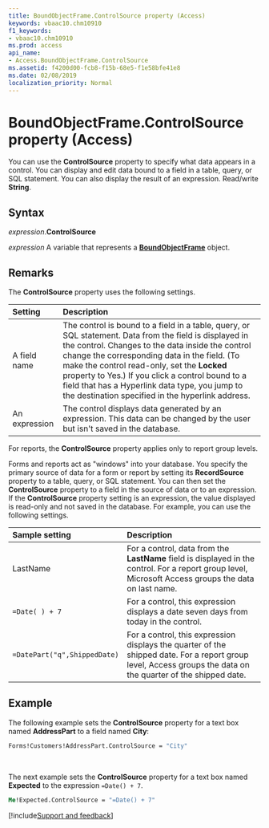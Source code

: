 ```yaml
---
title: BoundObjectFrame.ControlSource property (Access)
keywords: vbaac10.chm10910
f1_keywords:
- vbaac10.chm10910
ms.prod: access
api_name:
- Access.BoundObjectFrame.ControlSource
ms.assetid: f4200d00-fcb8-f15b-68e5-f1e58bfe41e8
ms.date: 02/08/2019
localization_priority: Normal
---
```



# BoundObjectFrame.ControlSource property (Access)

You can use the **ControlSource** property to specify what data appears in a control. You can display and edit data bound to a field in a table, query, or SQL statement. You can also display the result of an expression. Read/write **String**.


## Syntax

_expression_.**ControlSource**

_expression_ A variable that represents a **[BoundObjectFrame](Access.BoundObjectFrame.md)** object.


## Remarks

The **ControlSource** property uses the following settings.

|Setting|Description|
|:-----|:-----|
|A field name|The control is bound to a field in a table, query, or SQL statement. Data from the field is displayed in the control. Changes to the data inside the control change the corresponding data in the field. (To make the control read-only, set the **Locked** property to Yes.) If you click a control bound to a field that has a Hyperlink data type, you jump to the destination specified in the hyperlink address.|
|An expression|The control displays data generated by an expression. This data can be changed by the user but isn't saved in the database.|

For reports, the **ControlSource** property applies only to report group levels.

Forms and reports act as "windows" into your database. You specify the primary source of data for a form or report by setting its **RecordSource** property to a table, query, or SQL statement. You can then set the **ControlSource** property to a field in the source of data or to an expression. If the **ControlSource** property setting is an expression, the value displayed is read-only and not saved in the database. For example, you can use the following settings.

|Sample setting|Description|
|:-----|:-----|
|LastName|For a control, data from the **LastName** field is displayed in the control. For a report group level, Microsoft Access groups the data on last name.|
| `=Date( ) + 7`|For a control, this expression displays a date seven days from today in the control.|
| `=DatePart("q",ShippedDate)`|For a control, this expression displays the quarter of the shipped date. For a report group level, Access groups the data on the quarter of the shipped date.|

## Example

The following example sets the **ControlSource** property for a text box named **AddressPart** to a field named **City**:

```vb
Forms!Customers!AddressPart.ControlSource = "City"
```

<br/>

The next example sets the **ControlSource** property for a text box named **Expected** to the expression `=Date() + 7`.

```vb
Me!Expected.ControlSource = "=Date() + 7"
```




[!include[Support and feedback](~/includes/feedback-boilerplate.md)]